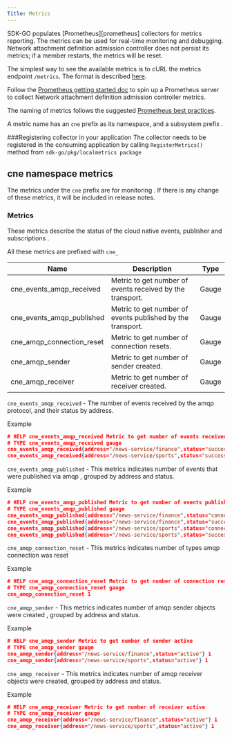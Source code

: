 ```yaml
---
Title: Metrics
---
```


SDK-GO populates [Prometheus][prometheus]  collectors for metrics reporting. The metrics can be used for real-time monitoring and debugging. Network attachment definition admission controller does not persist its metrics; if a member restarts, the metrics will be reset.

The simplest way to see the available metrics is to cURL the metrics endpoint `/metrics`. The format is described [here](http://prometheus.io/docs/instrumenting/exposition_formats/).

Follow the [Prometheus getting started doc](http://prometheus.io/docs/introduction/getting_started/) to spin up a Prometheus server to collect Network attachment definition admission controller metrics.

The naming of metrics follows the suggested [Prometheus best practices](http://prometheus.io/docs/practices/naming/).

A metric name has an `cne`  prefix as its namespace, and a subsystem prefix .

###Registering collector in your application
The collector needs to be registered in the consuming application by calling `RegisterMetrics()`  method from `sdk-go/pkg/localmetrics package`


## cne namespace metrics

The metrics under the `cne` prefix are for monitoring .  If there is any change of these metrics, it will be included in release notes.


### Metrics

These metrics describe the status of the cloud native events, publisher and subscriptions .

All these metrics are prefixed with `cne_`

| Name                                                  | Description                                              | Type    |
|-------------------------------------------------------|----------------------------------------------------------|---------|
| cne_events_amqp_received          | Metric to get number of events received  by the transport.   | Gauge |
| cne_events_amqp_published     | Metric to get number of events published by the transport.  | Gauge   |
| cne_amqp_connection_reset     | Metric to get number of connection resets.  | Gauge   |
| cne_amqp_sender     | Metric to get number of sender created.  | Gauge   |
| cne_amqp_receiver     | Metric to get number of receiver created.  | Gauge   |


`cne_events_amqp_received` -  The number of events received by the amqp protocol, and their status by address.

Example
```json 
# HELP cne_events_amqp_received Metric to get number of events received  by the transport
# TYPE cne_events_amqp_received gauge
cne_events_amqp_received{address="/news-service/finance",status="success"} 8
cne_events_amqp_received{address="/news-service/sports",status="success"} 8
```

`cne_events_amqp_published` -  This metrics indicates number of events that were published via amqp , grouped by address and status.

Example
```json
# HELP cne_events_amqp_published Metric to get number of events published by the transport
# TYPE cne_events_amqp_published gauge
cne_events_amqp_published{address="/news-service/finance",status="connection reset"} 1
cne_events_amqp_published{address="/news-service/finance",status="success"} 8
cne_events_amqp_published{address="/news-service/sports",status="connection reset"} 1
cne_events_amqp_published{address="/news-service/sports",status="success"} 8
```

`cne_amqp_connection_reset` -  This metrics indicates number of types amqp connection was reset

Example
```json
# HELP cne_amqp_connection_reset Metric to get number of connection resets
# TYPE cne_amqp_connection_reset gauge
cne_amqp_connection_reset 1
```

`cne_amqp_sender` -  This metrics indicates number of amqp sender objects were created , grouped by address and status.

Example
```json
# HELP cne_amqp_sender Metric to get number of sender active
# TYPE cne_amqp_sender gauge
cne_amqp_sender{address="/news-service/finance",status="active"} 1
cne_amqp_sender{address="/news-service/sports",status="active"} 1
```

`cne_amqp_receiver` -  This metrics indicates number of amqp receiver objects were created, grouped by address and status.

Example
```json
# HELP cne_amqp_receiver Metric to get number of receiver active
# TYPE cne_amqp_receiver gauge
cne_amqp_receiver{address="/news-service/finance",status="active"} 1
cne_amqp_receiver{address="/news-service/sports",status="active"} 1
```


